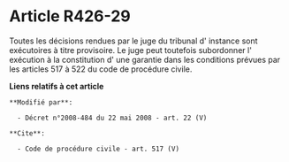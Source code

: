# Article R426-29

Toutes les décisions rendues par le juge du tribunal d' instance sont exécutoires à titre provisoire. Le juge peut toutefois
subordonner l' exécution à la constitution d' une garantie dans les conditions prévues par les articles 517 à 522 du code de
procédure civile.

**Liens relatifs à cet article**

	**Modifié par**:

	  - Décret n°2008-484 du 22 mai 2008 - art. 22 (V)

	**Cite**:

	  - Code de procédure civile - art. 517 (V)
